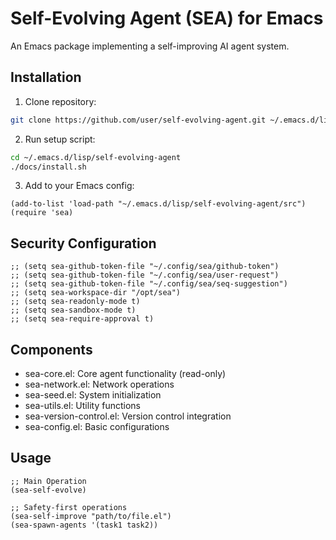 <!-- ---
!-- title: ./self-evolving-agent/README.md
!-- author: ywatanabe
!-- date: 2024-12-01 21:27:54
!-- --- -->


# Self-Evolving Agent (SEA) for Emacs

An Emacs package implementing a self-improving AI agent system.

## Installation

1. Clone repository:
```bash
git clone https://github.com/user/self-evolving-agent.git ~/.emacs.d/lisp/self-evolving-agent
```

2. Run setup script:
```bash
cd ~/.emacs.d/lisp/self-evolving-agent
./docs/install.sh
```

3. Add to your Emacs config:
```elisp
(add-to-list 'load-path "~/.emacs.d/lisp/self-evolving-agent/src")
(require 'sea)
```

## Security Configuration

```elisp 
;; (setq sea-github-token-file "~/.config/sea/github-token")
;; (setq sea-github-token-file "~/.config/sea/user-request")
;; (setq sea-github-token-file "~/.config/sea/seq-suggestion")
;; (setq sea-workspace-dir "/opt/sea")
;; (setq sea-readonly-mode t)
;; (setq sea-sandbox-mode t)
;; (setq sea-require-approval t)
```

## Components

- sea-core.el: Core agent functionality (read-only)
- sea-network.el: Network operations
- sea-seed.el: System initialization
- sea-utils.el: Utility functions
- sea-version-control.el: Version control integration
- sea-config.el: Basic configurations

## Usage

```elisp
;; Main Operation
(sea-self-evolve)

;; Safety-first operations
(sea-self-improve "path/to/file.el")
(sea-spawn-agents '(task1 task2))
```
